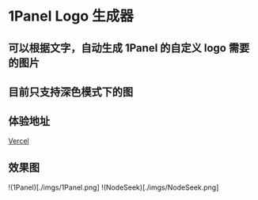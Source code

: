 # 1Panel Logo 生成器

## 可以根据文字，自动生成 1Panel 的自定义 logo 需要的图片

## 目前只支持深色模式下的图

## 体验地址

[Vercel](https://1panel-logo.vercel.app/)

## 效果图

!(1Panel)[./imgs/1Panel.png]
!(NodeSeek)[./imgs/NodeSeek.png]

